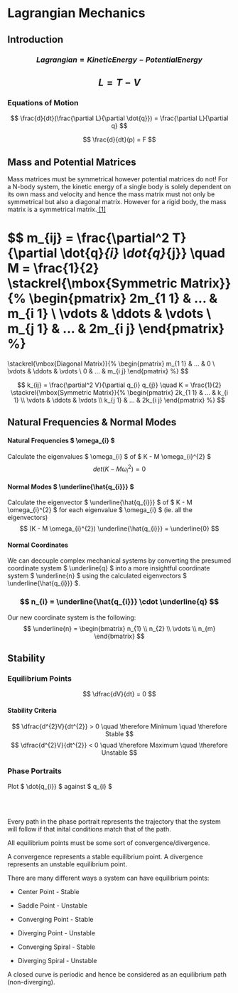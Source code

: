 # Lagrangian Mechanics

## Introduction

### $$ Lagrangian = Kinetic Energy - Potential Energy $$

## $$ L = T - V $$

### Equations of Motion
$$ \frac{d}{dt}(\frac{\partial L}{\partial \dot{q}}) = \frac{\partial L}{\partial q} $$

$$ \frac{d}{dt}(p) = F $$

## Mass and Potential Matrices

Mass matrices must be symmetrical however potential matrices do not! For a N-body system, the kinetic energy of a single body is solely dependent on its own mass and velocity and hence the mass matrix must not only be symmetrical but also a diagonal matrix. However for a rigid body, the mass matrix is a symmetrical matrix.[ [1] ](https://physics.stackexchange.com/questions/95627/can-a-mass-matrix-be-asymmetric)

$$
m_{ij} = \frac{\partial^2 T}{\partial \dot{q}_{i} \dot{q}_{j}}
\quad
M = \frac{1}{2}
\stackrel{\mbox{Symmetric Matrix}}{%
\begin{pmatrix}
2m_{1 1} & ... & m_{i 1} \\
\vdots & \ddots & \vdots \\ 
m_{j 1} & ... & 2m_{i j}
\end{pmatrix}
%}
= 
\stackrel{\mbox{Diagonal Matrix}}{%
\begin{pmatrix}
m_{1 1} & ... & 0 \\
\vdots & \ddots & \vdots \\ 
0 & ... & m_{i j}
\end{pmatrix}
%}
$$

$$ 
k_{ij} = \frac{\partial^2 V}{\partial q_{i} q_{j}}
\quad
K = \frac{1}{2}
\stackrel{\mbox{Symmetric Matrix}}{%
\begin{pmatrix}
2k_{1 1} & ... & k_{i 1} \\
\vdots & \ddots & \vdots \\ 
k_{j 1} & ... & 2k_{i j}
\end{pmatrix}
%}
$$

## Natural Frequencies & Normal Modes

#### Natural Frequencies $ \omega_{i} $ 
Calculate the eigenvalues $ \omega_{i} $ of $ K - M \omega_{i}^{2} $
$$ det(K - M \omega_{i}^{2}) = 0 $$

#### Normal Modes $ \underline{\hat{q_{i}}} $
Calculate the eigenvector $ \underline{\hat{q_{i}}} $ of $ K - M \omega_{i}^{2} $ for each eigenvalue $ \omega_{i} $ (ie. all the eigenvectors)
$$ (K - M \omega_{i}^{2}) \underline{\hat{q_{i}}} = \underline{0} $$

#### Normal Coordinates
We can decouple complex mechanical systems by converting the presumed coordinate system $ \underline{q} $ into a more insightful coordinate system $ \underline{n} $ using the calculated eigenvectors $ \underline{\hat{q_{i}}} $.

### $$ n_{i} = \underline{\hat{q_{i}}} \cdot \underline{q} $$
Our new coordinate system is the following:
$$ \underline{n} = \begin{bmatrix}
           n_{1} \\
           n_{2} \\
           \vdots \\
           n_{m}
         \end{bmatrix}
$$

## Stability

### Equilibrium Points
$$ \dfrac{dV}{dt} = 0 $$

#### Stability Criteria
$$ \dfrac{d^{2}V}{dt^{2}} > 0 \quad \therefore Minimum \quad \therefore Stable $$
$$ \dfrac{d^{2}V}{dt^{2}} < 0 \quad \therefore Maximum \quad \therefore Unstable $$

### Phase Portraits
Plot $ \dot{q_{i}} $ against $ q_{i} $

</br></br>

Every path in the phase portrait represents the trajectory that the system will follow if that inital conditions match that of the path. 

All equilibrium points must be some sort of convergence/divergence.

A convergence represents a stable equilibrium point.
A divergence represents an unstable equilibrium point.

There are many different ways a system can have equilibrium points:
* Center Point - Stable
* Saddle Point - Unstable

* Converging Point - Stable
* Diverging Point - Unstable

* Converging Spiral - Stable
* Diverging Spiral - Unstable

A closed curve is periodic and hence be considered as an equilibrium path (non-diverging).
 
</br></br>
